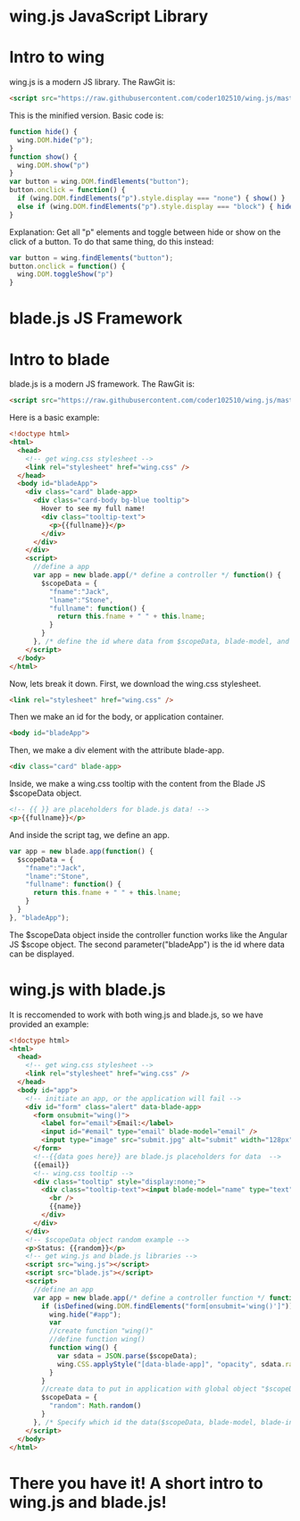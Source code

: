 # wing.js JavaScript Library
# Intro to wing
wing.js is a modern JS library.
The RawGit is: 
```html
<script src="https://raw.githubusercontent.com/coder102510/wing.js/master/wing.js"></script>
```
This is the minified version.
Basic code is: 
```javascript
function hide() {
  wing.DOM.hide("p");
}
function show() {
  wing.DOM.show("p")
}
var button = wing.DOM.findElements("button");
button.onclick = function() {
  if (wing.DOM.findElements("p").style.display === "none") { show() }
  else if (wing.DOM.findElements("p").style.display === "block") { hide() }
}
```
Explanation: Get all "p" elements and toggle between hide or show on the click of a button. To do that same thing, do this instead:
```javascript
var button = wing.findElements("button");
button.onclick = function() {
  wing.DOM.toggleShow("p")
}
```
# blade.js JS Framework
# Intro to blade
blade.js is a modern JS framework.
The RawGit is:
```html
<script src="https://raw.githubusercontent.com/coder102510/wing.js/master/blade.js"></script>
```
Here is a basic example:
```html
<!doctype html>
<html>
  <head>
    <!-- get wing.css stylesheet --> 
    <link rel="stylesheet" href="wing.css" />
  </head>
  <body id="bladeApp">
    <div class="card" blade-app>
      <div class="card-body bg-blue tooltip">
        Hover to see my full name!
        <div class="tooltip-text">
          <p>{{fullname}}</p>
        </div>
      </div>
    </div>
    <script>
      //define a app
      var app = new blade.app(/* define a controller */ function() {
        $scopeData = {
          "fname":"Jack",
          "lname":"Stone",
          "fullname": function() {
            return this.fname + " " + this.lname;
          }
        }
      }, /* define the id where data from $scopeData, blade-model, and blade-init can go */ "bladeApp");
    </script>
  </body>
</html>
```
Now, lets break it down.
First, we download the wing.css stylesheet.
```html
<link rel="stylesheet" href="wing.css" />
```
Then we make an id for the body, or application container.
```html
<body id="bladeApp">
```
Then, we make a div element with the attribute blade-app.
```html
<div class="card" blade-app>
```
Inside, we make a wing.css tooltip with the content from the Blade JS $scopeData object.
```html
<!-- {{ }} are placeholders for blade.js data! -->
<p>{{fullname}}</p>
```
And inside the script tag, we define an app.
```javascript
var app = new blade.app(function() {
  $scopeData = {
    "fname":"Jack",
    "lname":"Stone",
    "fullname": function() {
      return this.fname + " " + this.lname;
    }
  }
}, "bladeApp");
```
The $scopeData object inside the controller function works like the Angular JS $scope object. The second parameter("bladeApp") is the id where data can be displayed.
# wing.js with blade.js
It is reccomended to work with both wing.js and blade.js, so we have provided an example:
```html
<!doctype html>
<html>
  <head>
    <!-- get wing.css stylesheet -->
    <link rel="stylesheet" href="wing.css" />
  </head>
  <body id="app">
    <!-- initiate an app, or the application will fail -->
    <div id="form" class="alert" data-blade-app>
      <form onsubmit="wing()">
        <label for="email">Email:</label>
        <input id="#email" type="email" blade-model="email" />
        <input type="image" src="submit.jpg" alt="submit" width="128px" height="128px" />
      </form>
      <!--{{data goes here}} are blade.js placeholders for data  -->
      {{email}}
      <!-- wing.css tooltip -->
      <div class="tooltip" style="display:none;">
        <div class="tooltip-text"><input blade-model="name" type="text" />
          <br />
          {{name}}
        </div>
      </div>
    </div>
    <!-- $scopeData object random example -->
    <p>Status: {{random}}</p>
    <!-- get wing.js and blade.js libraries -->
    <script src="wing.js"></script>
    <script src="blade.js"></script>
    <script>
      //define an app
      var app = new blade.app(/* define a controller function */ function() {
        if (isDefined(wing.DOM.findElements("form[onsubmit='wing()']"))) {
          wing.hide("#app");
          var 
          //create function "wing()"
          //define function wing()
          function wing() {
            var sdata = JSON.parse($scopeData);
            wing.CSS.applyStyle("[data-blade-app]", "opacity", sdata.random) 
          }
        }
        //create data to put in application with global object "$scopeData"
        $scopeData = {
          "random": Math.random()
        }
      }, /* Specify which id the data($scopeData, blade-model, blade-init) can be displayed in */ "app");
    </script>
  </body>
</html>
```
# There you have it! A short intro to wing.js and blade.js!

